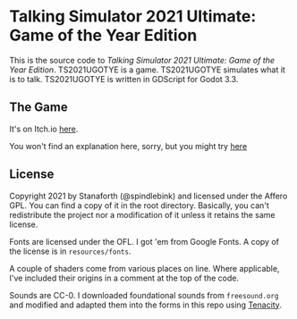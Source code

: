 # Talking Simulator 2021 Ultimate: Game of the Year Edition

This is the source code to *Talking Simulator 2021 Ultimate: Game of the Year Edition*. TS2021UGOTYE is a game. TS2021UGOTYE simulates what it is to talk. TS2021UGOTYE is written in GDScript for Godot 3.3.

## The Game

It's on Itch.io [here](https://spindlebink.itch.io/talking-simulator).

You won't find an explanation here, sorry, but you might try [here](https://en.wikipedia.org/wiki/Special:Random)

## License

Copyright 2021 by Stanaforth (@spindlebink) and licensed under the Affero GPL. You can find a copy of it in the root directory. Basically, you can't redistribute the project nor a modification of it unless it retains the same license.

Fonts are licensed under the OFL. I got 'em from Google Fonts. A copy of the license is in `resources/fonts`.

A couple of shaders come from various places on line. Where applicable, I've included their origins in a comment at the top of the code.

Sounds are CC-0. I downloaded foundational sounds from `freesound.org` and modified and adapted them into the forms in this repo using [Tenacity](https://tenacityaudio.org/).
